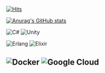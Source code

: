 [![Hits](https://hits.seeyoufarm.com/api/count/incr/badge.svg?url=https%3A%2F%2Fgithub.com%2Ftwozernine&count_bg=%2300D5FF&title_bg=%23555555&icon=&icon_color=%23E7E7E7&title=hits&edge_flat=false)](https://hits.seeyoufarm.com)  

<!--![Animation2](https://user-images.githubusercontent.com/67315288/119815973-1a408d80-bf27-11eb-945e-dc3eb2bf90be.gif)-->


[![Anurag's GitHub stats](https://github-readme-stats.vercel.app/api?username=twozeronine&&show_icons=true&theme=tokyonight)](https://github.com/anuraghazra/github-readme-stats)

<!-- [![Top Langs](https://github-readme-stats.vercel.app/api/top-langs/?username=twozeronine&layout=compact&theme=outrun&langs_count=8)](https://github.com/anuraghazra/github-readme-stats) -->


![C#](https://img.shields.io/badge/c%23-%23239120.svg?style=for-the-badge&logo=c-sharp&logoColor=white) ![Unity](https://img.shields.io/badge/unity-%23000000.svg?style=for-the-badge&logo=unity&logoColor=white) 

![Erlang](https://img.shields.io/badge/Erlang-white.svg?style=for-the-badge&logo=erlang&logoColor=a90533) ![Elixir](https://img.shields.io/badge/elixir-%234B275F.svg?style=for-the-badge&logo=elixir&logoColor=white) 

![Docker](https://img.shields.io/badge/docker-%230db7ed.svg?style=for-the-badge&logo=docker&logoColor=white) ![Google Cloud](https://img.shields.io/badge/GoogleCloud-%234285F4.svg?style=for-the-badge&logo=google-cloud&logoColor=white)
---
